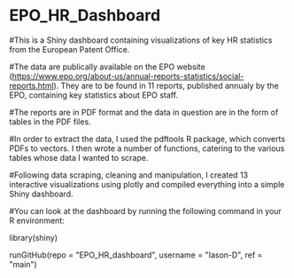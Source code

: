 # EPO_HR_Dashboard

#This is a Shiny dashboard containing visualizations of key HR statistics from the European Patent Office. 

#The data are publically available on the EPO website (https://www.epo.org/about-us/annual-reports-statistics/social-reports.html). They are to be found in 11 reports, published annualy by the EPO, containing key statistics about EPO staff. 

#The reports are in PDF format and the data in question are in the form of tables in the PDF files. 

#In order to extract the data, I used the pdftools R package, which converts PDFs to vectors. I then wrote a number of functions, catering to the various tables whose data I wanted to scrape. 

#Following data scraping, cleaning and manipulation, I created 13 interactive visualizations using plotly and compiled everything into a simple Shiny dashboard. 

#You can look at the dashboard by running the following command in your R environment:

library(shiny)

runGitHub(repo = "EPO_HR_dashboard", username = "Iason-D", ref = "main")
